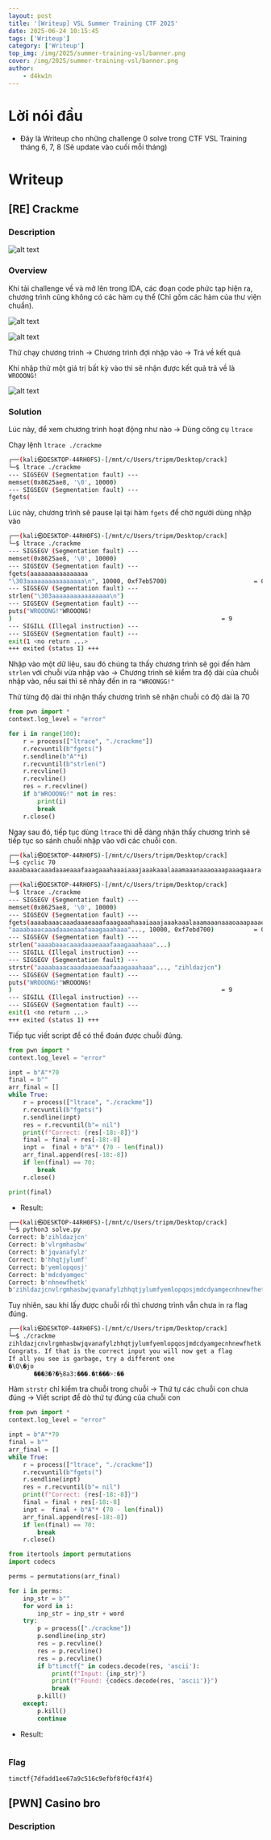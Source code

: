 ```yaml
---
layout: post
title: '[Writeup] VSL Summer Training CTF 2025'
date: 2025-06-24 10:15:45
tags: ['Writeup']
category: ['Writeup']
top_img: /img/2025/summer-training-vsl/banner.png
cover: /img/2025/summer-training-vsl/banner.png
author:
    - d4kw1n
---
```


# Lời nói đầu

- Đây là Writeup cho những challenge 0 solve trong CTF VSL Training tháng 6, 7, 8 (Sẽ update vào cuối mỗi tháng)

# Writeup

## [RE] Crackme

### Description

![alt text](/img/2025/summer-training-vsl/crackme-des.png)

### Overview

Khi tải challenge về và mở lên trong IDA, các đoạn code phức tạp hiện ra, chương trình cũng không có các hàm cụ thể (Chỉ gồm các hàm của thư viện chuẩn).

![alt text](/img/2025/summer-training-vsl/overview-crack.png)

![alt text](/img/2025/summer-training-vsl/overview2-crack.png)

Thử chạy chương trình -> Chương trình đợi nhập vào -> Trả về kết quả

Khi nhập thử một giá trị bất kỳ vào thì sẽ nhận được kết quả trả về là `WROOONG!`

![alt text](/img/2025/summer-training-vsl/test-crack.png)

### Solution

Lúc này, để xem chương trình hoạt động như nào -> Dùng công cụ `ltrace`

Chạy lệnh `ltrace ./crackme`

```bash
┌──(kali㉿DESKTOP-44RH0FS)-[/mnt/c/Users/tripm/Desktop/crack]
└─$ ltrace ./crackme
--- SIGSEGV (Segmentation fault) ---
memset(0x8625ae8, '\0', 10000)                                            = 0x8625ae8
--- SIGSEGV (Segmentation fault) ---
fgets(
```

Lúc này, chương trình sẽ pause lại tại hàm `fgets` để chờ người dùng nhập vào

```bash
┌──(kali㉿DESKTOP-44RH0FS)-[/mnt/c/Users/tripm/Desktop/crack]
└─$ ltrace ./crackme
--- SIGSEGV (Segmentation fault) ---
memset(0x8625ae8, '\0', 10000)                                            = 0x8625ae8
--- SIGSEGV (Segmentation fault) ---
fgets(aaaaaaaaaaaaaaaa
"\303aaaaaaaaaaaaaaaa\n", 10000, 0xf7eb5700)                        = 0x8625ae8
--- SIGSEGV (Segmentation fault) ---
strlen("\303aaaaaaaaaaaaaaaa\n")                                          = 18
--- SIGSEGV (Segmentation fault) ---
puts("WROOONG!"WROOONG!
)                                                          = 9
--- SIGILL (Illegal instruction) ---
--- SIGSEGV (Segmentation fault) ---
exit(1 <no return ...>
+++ exited (status 1) +++
```

Nhập vào một dữ liệu, sau đó chúng ta thấy chương trình sẽ gọi đến hàm `strlen` với chuỗi vừa nhập vào -> Chương trình sẽ kiểm tra độ dài của chuỗi nhập vào, nếu sai thì sẽ nhảy đến in ra `"WROONGG!"`

Thử từng độ dài thì nhận thấy chương trình sẽ nhận chuỗi có độ dài là 70

```python
from pwn import *
context.log_level = "error"

for i in range(100):
    r = process(["ltrace", "./crackme"])
    r.recvuntil(b"fgets(")
    r.sendline(b"A"*i)
    r.recvuntil(b"strlen(")
    r.recvline()    
    r.recvline()    
    res = r.recvline()
    if b"WROOONG!" not in res:
        print(i)
        break
    r.close()
```

Ngay sau đó, tiếp tục dùng `ltrace` thì dễ dàng nhận thấy chương trình sẽ tiếp tục so sánh chuỗi nhập vào với các chuỗi con.

```bash
┌──(kali㉿DESKTOP-44RH0FS)-[/mnt/c/Users/tripm/Desktop/crack]
└─$ cyclic 70
aaaabaaacaaadaaaeaaafaaagaaahaaaiaaajaaakaaalaaamaaanaaaoaaapaaaqaaara

┌──(kali㉿DESKTOP-44RH0FS)-[/mnt/c/Users/tripm/Desktop/crack]
└─$ ltrace ./crackme
--- SIGSEGV (Segmentation fault) ---
memset(0x8625ae8, '\0', 10000)                                            = 0x8625ae8
--- SIGSEGV (Segmentation fault) ---
fgets(aaaabaaacaaadaaaeaaafaaagaaahaaaiaaajaaakaaalaaamaaanaaaoaaapaaaqaaara
"aaaabaaacaaadaaaeaaafaaagaaahaaa"..., 10000, 0xf7ebd700)           = 0x8625ae8
--- SIGSEGV (Segmentation fault) ---
strlen("aaaabaaacaaadaaaeaaafaaagaaahaaa"...)                             = 71
--- SIGILL (Illegal instruction) ---
--- SIGSEGV (Segmentation fault) ---
strstr("aaaabaaacaaadaaaeaaafaaagaaahaaa"..., "zihldazjcn")               = nil
--- SIGSEGV (Segmentation fault) ---
puts("WROOONG!"WROOONG!
)                                                          = 9
--- SIGILL (Illegal instruction) ---
--- SIGSEGV (Segmentation fault) ---
exit(1 <no return ...>
+++ exited (status 1) +++
```

Tiếp tục viết script để có thể đoán được chuỗi đúng.

```python
from pwn import *
context.log_level = "error"

inpt = b"A"*70
final = b""
arr_final = []
while True:
    r = process(["ltrace", "./crackme"])
    r.recvuntil(b"fgets(")
    r.sendline(inpt)
    res = r.recvuntil(b"= nil")
    print(f"Correct: {res[-18:-8]}")
    final = final + res[-18:-8]
    inpt =  final + b"A"* (70 - len(final))
    arr_final.append(res[-18:-8])
    if len(final) == 70:
        break
    r.close()

print(final)
```

- Result:

```bash
┌──(kali㉿DESKTOP-44RH0FS)-[/mnt/c/Users/tripm/Desktop/crack]
└─$ python3 solve.py 
Correct: b'zihldazjcn'
Correct: b'vlrgmhasbw'
Correct: b'jqvanafylz'
Correct: b'hhqtjylumf'
Correct: b'yemlopqosj'
Correct: b'mdcdyamgec'
Correct: b'nhnewfhetk'
b'zihldazjcnvlrgmhasbwjqvanafylzhhqtjylumfyemlopqosjmdcdyamgecnhnewfhetk'
```

Tuy nhiên, sau khi lấy được chuỗi rồi thì chương trình vẫn chưa in ra flag đúng.

```bash
┌──(kali㉿DESKTOP-44RH0FS)-[/mnt/c/Users/tripm/Desktop/crack]
└─$ ./crackme 
zihldazjcnvlrgmhasbwjqvanafylzhhqtjylumfyemlopqosjmdcdyamgecnhnewfhetk
Congrats. If that is the correct input you will now get a flag
If all you see is garbage, try a different one
�\Q\�jo
       ���3�?�½8a3:���.�t���>:��
```

Hàm `strstr` chỉ kiểm tra chuỗi trong chuỗi -> Thứ tự các chuỗi con chưa đúng -> Viết script để dò thứ tự đúng của chuỗi con

```python
from pwn import *
context.log_level = "error"

inpt = b"A"*70
final = b""
arr_final = []
while True:
    r = process(["ltrace", "./crackme"])
    r.recvuntil(b"fgets(")
    r.sendline(inpt)
    res = r.recvuntil(b"= nil")
    print(f"Correct: {res[-18:-8]}")
    final = final + res[-18:-8]
    inpt =  final + b"A"* (70 - len(final))
    arr_final.append(res[-18:-8])
    if len(final) == 70:
        break
    r.close()

from itertools import permutations
import codecs

perms = permutations(arr_final)

for i in perms:
    inp_str = b""
    for word in i:
        inp_str = inp_str + word
    try:
        p = process(["./crackme"])
        p.sendline(inp_str)
        res = p.recvline()
        res = p.recvline()
        res = p.recvline()
        if b"timctf{" in codecs.decode(res, 'ascii'):
            print(f"Input: {inp_str}")
            print(f"Found: {codecs.decode(res, 'ascii')}")
            break
        p.kill()
    except:
        p.kill()
        continue
```

- Result:

```bash

```

### Flag

`timctf{7dfadd1ee67a9c516c9efbf8f0cf43f4}`

## [PWN] Casino bro

### Description

